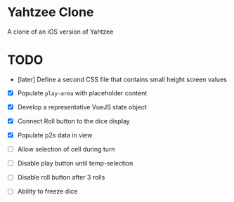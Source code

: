 # Yahtzee Clone

A clone of an iOS version of Yahtzee

# TODO

- [later] Define a second CSS file that contains small height screen values
- [x] Populate `play-area` with placeholder content
- [x] Develop a representative VueJS state object
- [x] Connect Roll button to the dice display
- [x] Populate p2s data in view

- [ ] Allow selection of cell during turn

- [ ] Disable play button until temp-selection
- [ ] Disable roll button after 3 rolls
- [ ] Ability to freeze dice
